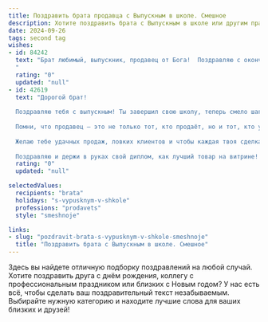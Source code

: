 ```yaml
---
title: Поздравить брата продавца с Выпускным в школе. Смешное
description: Хотите поздравить брата с Выпускным в школе или другим праздником? Наш ИИ создаст незабываемое поздравление, а вы обязательно выделитесь среди других.  
date: 2024-09-26
tags: second tag
wishes:
- id: 84242
  text: "Брат любимый, выпускник, продавец от Бога!  Поздравляю с окончанием школы!  Теперь ты не только будешь продавать мечты, но и, надеюсь,  сможешь продать  родителям идею о том, что тебе нужна новая машина для деловых поездок (ну, ты понял, за продуктами).  Удачи тебе в твоих торговых баталиях, пусть касса всегда полна, а клиенты – довольны (ну, или хотя бы не очень злы).  С праздником!
  "
  rating: "0"
  updated: "null"
- id: 42619
  text: "Дорогой брат!
  
  Поздравляю тебя с выпускным! Ты завершил свою школу, теперь смело шагаешь в мир, где будут не только учебники, но и настоящие клиенты! Все эти годы ты учился не только решать задачки, но и находить нужный ответ в запутанных ситуациях, а теперь настало время использовать свои навыки в роли продавца!
  
  Помни, что продавец — это не только тот, кто продаёт, но и тот, кто умеет находить подход к каждому. А если кто-то скажет, что ты не умеешь продавать, просто пусти в дело свои легендарные шутки — ни один клиент не уйдет без улыбки!
  
  Желаю тебе удачных продаж, ловких клиентов и чтобы каждая твоя сделка была как \"двойная порция мороженого\" — быстрой и сладкой! Пусть твой путь будет ярким, как вывеска на магазине, а жизнь наполнена такими же яркими моментами!
  
  Поздравляю и держи в руках свой диплом, как лучший товар на витрине! Удачи, брат!"
  rating: "0"
  updated: "null"

selectedValues:
  recipients: "brata"
  holidays: "s-vypusknym-v-shkole"
  professions: "prodavets"
  style: "smeshnoje"

links:
- slug: "pozdravit-brata-s-vypusknym-v-shkole-smeshnoje"
  title: "Поздравить брата с Выпускным в школе. Смешное"
---
```


Здесь вы найдете отличную подборку поздравлений на любой случай.
Хотите поздравить друга с днём рождения, коллегу с профессиональным праздником или близких с Новым годом? У нас есть всё, чтобы сделать ваш поздравительный текст незабываемым. Выбирайте нужную категорию и находите лучшие слова для ваших близких и друзей!

